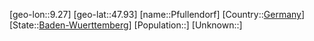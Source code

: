 ﻿---
location: [47.93,9.27]
type: City
tags:
- geo/City


SpocWebEntityId: 33348
isDeleted: false
confidential: public

---
[geo-lon::9.27]
[geo-lat::47.93]
[name::Pfullendorf]
[Country::[Germany](geo/Continent/Europe/Germany.md)]
[State::[Baden-Wuerttemberg](geo/Continent/Europe/Germany/Baden-Wuerttemberg.md)]
[Population::]
[Unknown::]

